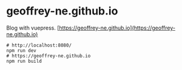 # geoffrey-ne.github.io

Blog with vuepress. [https://geoffrey-ne.github.io](https://geoffrey-ne.github.io)

```shell
# http://localhost:8080/
npm run dev
# https://geoffrey-ne.github.io
npm run build
```
